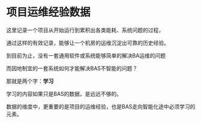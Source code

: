 # 项目运维经验数据 #

这里记录一个项目从开始运行到累积出各类能耗、系统问题的过程，

通过这样的有效记录，能够让一个机房的运维沉淀出可靠的历史经验。

到目前为止，没有一套通用软件或系统能够简单的解决BA运维的问题

而因地制宜的一套系统如何才能解决BAS不智能的问题？

那就是两个字：**学习**

学习的内容如果只是BAS的数据，是远远不够的。

数据的维度中，更重要的是项目的运维经验，也是BAS走向智能化途中必须学习的元素。